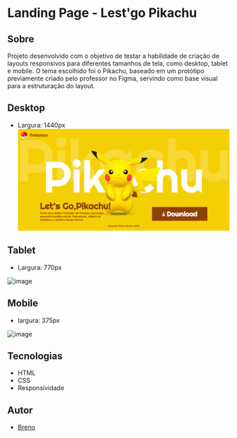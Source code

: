 # Landing Page - Lest'go Pikachu
## Sobre
Projeto desenvolvido com o objetivo de testar a habilidade de criação de layouts responsivos para diferentes tamanhos de tela, como desktop, tablet e mobile.
O tema escolhido foi o Pikachu, baseado em um protótipo previamente criado pelo professor no Figma, servindo como base visual para a estruturação do layout.
## Desktop
- Largura: 1440px
![alt text](image.png)

## Tablet
- Largura: 770px

![image](https://github.com/user-attachments/assets/b42207d7-98b3-4540-a852-3e8c4f97027f)

## Mobile
- largura: 375px

![image](https://github.com/user-attachments/assets/3738b7fe-4153-43c1-9263-ade929575e64)

## Tecnologias
- HTML
- CSS
- Responsividade
## Autor
- [Breno](https://www.linkedin.com/in/breno-oliveira-assis-reis-203010351/)

